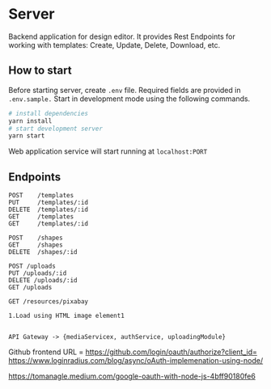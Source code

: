 # Server

Backend application for design editor. It provides Rest Endpoints for working with templates: Create, Update, Delete, Download, etc.

## How to start

Before starting server, create `.env` file. Required fields are provided in `.env.sample.`
Start in development mode using the following commands.

```sh
# install dependencies
yarn install
# start development server
yarn start
```

Web application service will start running at `localhost:PORT`

## Endpoints

```
POST    /templates
PUT     /templates/:id
DELETE  /templates/:id
GET     /templates
GET     /templates/:id

POST    /shapes
GET     /shapes
DELETE  /shapes/:id

POST /uploads
PUT /uploads/:id
DELETE /uploads/:id
GET /uploads

GET /resources/pixabay

1.Load using HTML image element1


API Gateway -> {mediaServicex, authService, uploadingModule}

```

Github frontend URL = https://github.com/login/oauth/authorize?client_id=
https://www.loginradius.com/blog/async/oAuth-implemenation-using-node/

https://tomanagle.medium.com/google-oauth-with-node-js-4bff90180fe6
